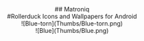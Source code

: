 <div align="center">## Matroniq</div>
<div align="center">#Rollerduck Icons and Wallpapers for Android</div>
<div align="center">![Blue-torn](Thumbs/Blue-torn.png)</div>
<div align="center">![Blue](Thumbs/Blue.png)</div>

